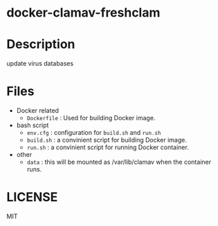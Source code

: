 docker-clamav-freshclam
===============

# Description
update virus databases

# Files

* Docker related
    * `Dockerfile` : Used for building Docker image.
* bash script
    * `env.cfg` : configuration for `build.sh` and `run.sh`
    * `build.sh` : a convinient script for building Docker image.
    * `run.sh` : a convinient script for running Docker container.
* other
    * `data` : this will be mounted as /var/lib/clamav when the container runs.

# LICENSE
MIT
